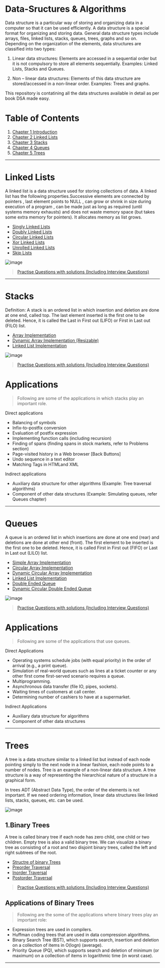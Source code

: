 # Data-Sructures & Algorithms

Data structure is a particular way of storing and
organizing data in a computer so that it can be used efficiently. A data structure is a special
format for organizing and storing data. General data structure types include arrays, files, linked
lists, stacks, queues, trees, graphs and so on.
Depending on the organization of the elements, data structures are classified into two types:

1) Linear data structures: Elements are accessed in a sequential order but it is not
compulsory to store all elements sequentially. Examples: Linked Lists, Stacks and
Queues.

2) Non – linear data structures: Elements of this data structure are stored/accessed in a
non-linear order. Examples: Trees and graphs. 

This repository is contatining all the data structures available in detail as per book DSA made easy.

# Table of Contents

1. [Chapter 1 Introduction]()
2. [Chapter 2 Linked Lists](#linked-lists)
3. [Chapter 3 Stacks](#stacks)
4. [Chapter 4 Queues](#queues)
5. [Chapter 5 Trees](#trees)

---------------------------------------------------------------------------------------------------------------------------------------------------------------------------------

# Linked Lists

A linked list is a data structure used for storing collections of data. A linked list has the following
properties.Successive elements are connected by pointers , last element points to NULL , can grow or shrink in size during execution of a program , can be made just as long as required (until systems memory exhausts) and does not waste memory space (but takes some extra memory for pointers). It
allocates memory as list grows.

- [Singly Linked Lists](https://github.com/Manraj-Mann/Data-Sructures/tree/main/Chapter%203%20Linked%20List/Singly%20Linked%20List)
- [Doubly Linked Lists](https://github.com/Manraj-Mann/Data-Sructures/tree/main/Chapter%203%20Linked%20List/Doubly%20Linked%20List)
- [Circular Linked Lists](https://github.com/Manraj-Mann/Data-Sructures/tree/main/Chapter%203%20Linked%20List/Circular%20LinkedList)                    
- [Xor Linked Lists](https://github.com/Manraj-Mann/Data-Sructures/tree/main/Chapter%203%20Linked%20List/XOR%20Memory%20Efficient%20LinkedList)
- [Unrolled Linked Lists](https://github.com/Manraj-Mann/Data-Sructures/tree/main/Chapter%203%20Linked%20List/Unrolled%20Linked%20Lists)
- [Skip Lists](https://github.com/Manraj-Mann/Data-Sructures/tree/main/Chapter%203%20Linked%20List/Skip%20Lists)

 ![image](https://user-images.githubusercontent.com/81899682/149673271-6fc2b68e-063e-435b-9863-618a44f94641.png)
 
 
> [Practise Questions with solutions (Including Interview Questions)](https://github.com/Manraj-Mann/Data-Sructures/tree/main/Chapter%203%20Linked%20List/Questions)  


---------------------------------------------------------------------------------------------------------------------------------------------------------------------------------

# Stacks

Definition: A stack is an ordered list in which insertion and deletion are done at one end, called
top. The last element inserted is the first one to be deleted. Hence, it is called the Last in First out
(LIFO) or First in Last out (FILO) list.

- [Array Implementation]()
- [Dynamic Array Implementation (Resizable)]()                                                                                           
- [Linked List Implementation]()

![image](https://user-images.githubusercontent.com/81899682/149706453-6b7a47e3-8459-415c-addf-ce2720ac58a5.png)

> [Practise Questions with solutions (Including Interview Questions)](https://github.com/Manraj-Mann/Data-Sructures/tree/main/Chapter%204%20Stacks/Questions)  

# Applications

> Following are some of the applications in which stacks play an important role.

Direct applications
- Balancing of symbols
- Infix-to-postfix conversion
- Evaluation of postfix expression
- Implementing function calls (including recursion)
- Finding of spans (finding spans in stock markets, refer to Problems section)
- Page-visited history in a Web browser [Back Buttons]
- Undo sequence in a text editor
- Matching Tags in HTMLand XML

Indirect applications
- Auxiliary data structure for other algorithms (Example: Tree traversal algorithms)
- Component of other data structures (Example: Simulating queues, refer Queues
chapter)


---------------------------------------------------------------------------------------------------------------------------------------------------------------------------------
# Queues

A queue is an ordered list in which insertions are done at one end (rear) and
deletions are done at other end (front). The first element to be inserted is the first one to be
deleted. Hence, it is called First in First out (FIFO) or Last in Last out (LILO) list.

- [Simple Array Implementation](https://github.com/Manraj-Mann/Data-Sructures/blob/main/Chapter%205%20Queues/simpleArrayImplementation.cpp)
- [Circular Array Implementation](https://github.com/Manraj-Mann/Data-Sructures/blob/main/Chapter%205%20Queues/circularArrayImplementation.cpp)
- [Dynamic Circular Array Implementation](https://github.com/Manraj-Mann/Data-Sructures/blob/main/Chapter%205%20Queues/dynamicCircularArrayImplementation.cpp)
- [Linked List Implementation](https://github.com/Manraj-Mann/Data-Sructures/blob/main/Chapter%205%20Queues/linkedListImplementation.cpp)
- [Double Ended Queue](https://github.com/Manraj-Mann/Data-Sructures/blob/main/Chapter%205%20Queues/double_ended_queue.cpp)
- [Dynamic Circular Double Ended Queue](https://github.com/Manraj-Mann/Data-Sructures/blob/main/Chapter%205%20Queues/dynamic_circular_double_ended_queue.cpp)

![image](https://user-images.githubusercontent.com/81899682/149733271-c9348b0f-d96f-44cf-91d2-6a5e34bdfb28.png)

> [Practise Questions with solutions (Including Interview Questions)](https://github.com/Manraj-Mann/Data-Sructures/tree/main/Chapter%205%20Queues/Questions)  


# Applications

> Following are some of the applications that use queues.

Direct Applications

- Operating systems schedule jobs (with equal priority) in the order of arrival (e.g., a
print queue).
- Simulation of real-world queues such as lines at a ticket counter or any other first come first-served scenario requires a queue.
- Multiprogramming.
- Asynchronous data transfer (file IO, pipes, sockets).
- Waiting times of customers at call center.
- Determining number of cashiers to have at a supermarket.

Indirect Applications

- Auxiliary data structure for algorithms
- Component of other data structures

---------------------------------------------------------------------------------------------------------------------------------------------------------------------------------

# Trees

A tree is a data structure similar to a linked list but instead of each node pointing simply to the next node in a linear fashion, each node points to a number of nodes. Tree is an example of a non-linear data structure. A tree structure is a way of representing the hierarchical nature of a structure in a graphical form.

In trees ADT (Abstract Data Type), the order of the elements is not important. If we need ordering
information, linear data structures like linked lists, stacks, queues, etc. can be used.


![image](https://user-images.githubusercontent.com/81899682/150085325-cbc5c9c4-afa8-4c5e-851f-36691674d481.png)

## 1.Binary Trees
A tree is called binary tree if each node has zero child, one child or two children. Empty tree is also a valid binary tree. We can visualize a binary tree as consisting of a root and two disjoint binary trees, called the left and right subtrees of the root.

- [Structre of binary Trees]()
- [Preorder Traversal]()
- [Inorder Traversal]()
- [Postorder Traversal]()

> [Practise Questions with solutions (Including Interview Questions)]()  

## Applications of Binary Trees

> Following are the some of the applications where binary trees play an important role:

- Expression trees are used in compilers.
- Huffman coding trees that are used in data compression algorithms.
- Binary Search Tree (BST), which supports search, insertion and deletion on a
collection of items in O(logn) (average).
- Priority Queue (PQ), which supports search and deletion of minimum (or maximum)
on a collection of items in logarithmic time (in worst case).



---------------------------------------------------------------------------------------------------------------------------------------------------------------------------------
